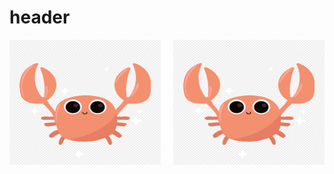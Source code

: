 # header

<img align="left" width="48%" height="200" src="./resources/9419.png_1200.png"> <img align="right" width="48%" height="200" src="./resources/9419.png_1200.png">


